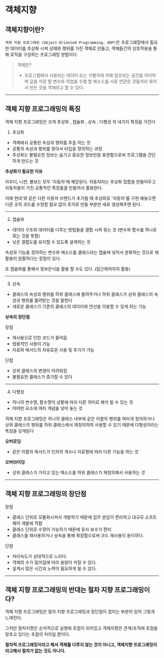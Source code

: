 # 객체지향

## 객체지향이란?

`객체 지향 프로그래밍 (Object-Oriented Programming, OOP)`은 프로그래밍에서 필요한 데이터를 추상화 시켜 상태와 행위를 가진 객체로 만들고, 객체들간의 상호작용을 통해 로직을 구성하는 프로그래밍 방법이다.

> 객체란?
> - 프로그램에서 사용되는 데이터 또는 식별자에 의해 참조되는 공간을 의미하며 값을 저장 할 변수와 작업을 수행 할 메소드를 서로 연관된 것들끼리 묶어서 만든 것을 객체라고 할 수 있다.

***

## 객체 지향 프로그래밍의 특징

객체 지향 프로그래밍은 크게 추상화 , 캡슐화 , 상속 , 다형성 의 네가지 특징을 가진다

1.  추상화
- 객체에서 공통된 속성과 행위를 추출 하는 것
- 공통의 속성과 행위를 찾아서 타입을 정의하는 과정
- 추상화는 불필요한 정보는 숨기고 중요한 정보만을 표현함으로써 프로그램을 간단하게 만드는 것

**추상화가 필요한 이유**

아우디, 니싼, 볼보는 모두 '자동차'에 해당된다. 자동차라는 추상화 집합을 만들어두고 자동차들이 가진 공통적인 특징들을 만들어서 활용한다.

이때 현대'와 같은 다른 자동차 브랜드가 추가될 때 추상화로 '자동차'를 구현 해놓으면 다른 곳의 코드를 수정할 필요 없이 추가로 만들 부분만 새로 생성해주면 된다.

***

2. 캡슐화
- 데이터 구조와 데이터를 다루는 방법들을 결합 시켜 묶는 것 (변수와 함수를 하나로 묶는 것을 뜻함)
- 낮은 결합도를 유지할 수 있도록 설계하는 것

속성과 기능을 정의하는 변수와 메소드를 클래스라는 캡슐에 넣어서 분류하는 것으로 재활용이 원활하다는 장점이 있다.

또 캡슐화를 통해서 정보은닉을 활용 할 수도 있다. (접근제어자의 활용)

***

3. 상속
- 클래스의 속성과 행위를 하위 클래스에 물려주거나 하위 클래스가 상위 클래스의 속성과 행위를 물려받는 것을 말한다
- 새로운 클래스가 기존의 클래스의 데이터와 연산을 이용할 수 있게 하는 기능

**상속의 장단점**

장점
- 재사용으로 인한 코드가 줄어듬
- 범용적인 사용이 가능
- 자료와 메서드의 자유로운 사용 및 추가가 가능

단점
- 상위 클래스의 변경이 어려워짐
- 불필요한 클래스가 증가할 수 있다

***

4. 다형성
- 하나의 변수명, 함수명이 상황에 따라 다른 의미로 해석 될 수 있는 것
- 어떠한 요소에 여러 개념을 넣어 놓는 것

객체 지향 프로그래밍은 하나의 클래스 내부에 같은 이름의 행위를 여러개 정의하거나 상위 클래스의 행위를 하위 클래스에서 재정의하여 사용할 수 있기 때문에 다형성이라는 특징을 갖게된다

**오버로딩**
- 같은 이름의 메서드가 인자의 개수나 자료형에 따라 다른 기능을 하는 것

**오버라이딩**
- 상위 클래스가 가지고 있는 메소드를 하위 클래스가 재정의해서 사용하는 것

***

## 객체 지향 프로그래밍의 장단점

장점
- 클래스 단위로 모듈화시켜서 개발하기 때문에 업무 분담이 편리하고 대규모 소프트웨어 개발에 적합
- 클래스 단위로 수정이 가능하기 때문에 유지 보수가 편리
- 클래스를 재사용하거나 상속을 통해 확장함으로써 코드 재사용이 용이하다.

단점
- 처리속도가 상대적으로 느리다.
- 객체의 수가 많아짐에 따라 용량이 커질 수 있다.
- 설계시 많은 시간과 노력이 필요하게 될 수 있다.

***

## 객체 지향 프로그래밍의 반대는 절차 지향 프로그래밍이다?
객체 지향 프로그래밍은 절차 지향 프로그래밍과 장단점이 겹치는 부분이 있어 그렇게 느껴진다.

그치만 절차지향은 순차적으로 실행에 초점이 되어있고 객체지향은 관계/조직에 초점을 맞추고 있다는 초점의 차이일 뿐이다.

**절차적 프로그래밍이라고 해서 객체를 다루지 않는 것이 아니고, 객체지향 프로그래밍이라고해서 절차가 없는 것도 아니다.**